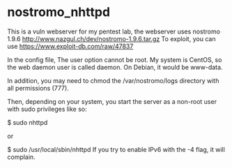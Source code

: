 # nostromo_nhttpd
This is a vuln webserver for my pentest lab, the webserver uses nostromo 1.9.6 http://www.nazgul.ch/dev/nostromo-1.9.6.tar.gz 
To exploit, you can use https://www.exploit-db.com/raw/47837

In the config file, The user option cannot be root. My system is CentOS, so the web daemon user is called daemon. On Debian, it would be www-data.

In addition, you may need to chmod the /var/nostromo/logs directory with all permissions (777).

Then, depending on your system, you start the server as a non-root user with sudo privileges like so:

$ sudo nhttpd

or

$ sudo /usr/local/sbin/nhttpd
If you try to enable IPv6 with the -4 flag, it will complain.
